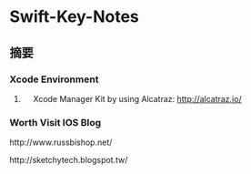 # Swift-Key-Notes
## 摘要
### Xcode Environment 
1. &ensp;&ensp; Xcode Manager Kit by using Alcatraz: http://alcatraz.io/
    
### Worth Visit IOS Blog 
<p>http://www.russbishop.net/</p>
<p>http://sketchytech.blogspot.tw/</p>
